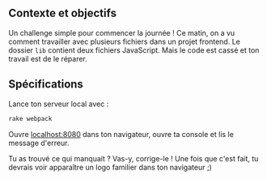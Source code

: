 ## Contexte et objectifs

Un challenge simple pour commencer la journée ! Ce matin, on a vu comment travailler avec plusieurs fichiers dans un projet frontend. Le dossier `lib` contient deux fichiers JavaScript. Mais le code est cassé et ton travail est de le réparer.

## Spécifications

Lance ton serveur local avec :

```bash
rake webpack
```

Ouvre [localhost:8080](http://localhost:8080) dans ton navigateur, ouvre ta console et lis le message d'erreur.

Tu as trouvé ce qui manquait ? Vas-y, corrige-le ! Une fois que c'est fait, tu devrais voir apparaître un logo familier dans ton navigateur ;)

